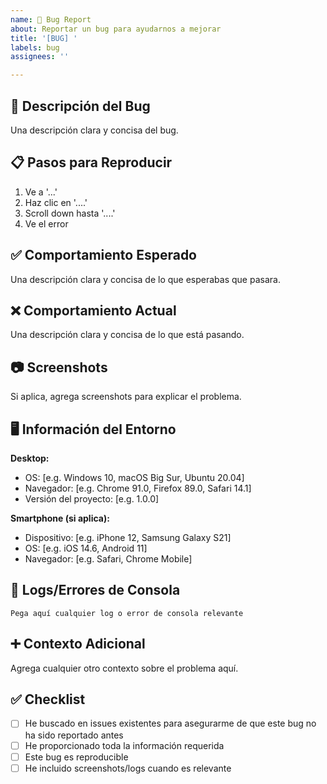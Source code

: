 ```yaml
---
name: 🐛 Bug Report
about: Reportar un bug para ayudarnos a mejorar
title: '[BUG] '
labels: bug
assignees: ''

---
```


## 🐛 Descripción del Bug
Una descripción clara y concisa del bug.

## 📋 Pasos para Reproducir
1. Ve a '...'
2. Haz clic en '....'
3. Scroll down hasta '....'
4. Ve el error

## ✅ Comportamiento Esperado
Una descripción clara y concisa de lo que esperabas que pasara.

## ❌ Comportamiento Actual
Una descripción clara y concisa de lo que está pasando.

## 📷 Screenshots
Si aplica, agrega screenshots para explicar el problema.

## 🖥️ Información del Entorno
**Desktop:**
 - OS: [e.g. Windows 10, macOS Big Sur, Ubuntu 20.04]
 - Navegador: [e.g. Chrome 91.0, Firefox 89.0, Safari 14.1]
 - Versión del proyecto: [e.g. 1.0.0]

**Smartphone (si aplica):**
 - Dispositivo: [e.g. iPhone 12, Samsung Galaxy S21]
 - OS: [e.g. iOS 14.6, Android 11]
 - Navegador: [e.g. Safari, Chrome Mobile]

## 📝 Logs/Errores de Consola
```
Pega aquí cualquier log o error de consola relevante
```

## ➕ Contexto Adicional
Agrega cualquier otro contexto sobre el problema aquí.

## ✅ Checklist
- [ ] He buscado en issues existentes para asegurarme de que este bug no ha sido reportado antes
- [ ] He proporcionado toda la información requerida
- [ ] Este bug es reproducible
- [ ] He incluido screenshots/logs cuando es relevante
